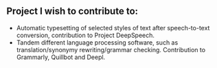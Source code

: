 ## Project I wish to contribute to:

- Automatic typesetting of selected styles of text after speech-to-text conversion, contribution to Project DeepSpeech.
- Tandem different language processing software, such as translation/synonymy rewriting/grammar checking. Contribution to Grammarly, Quillbot and Deepl.
